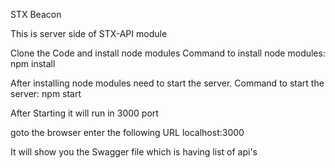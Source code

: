 STX Beacon

This is server side of STX-API module

Clone the Code and install node modules
Command to install node modules:
npm install

After installing node modules need to start the server.
Command to start the server:
npm start

After Starting it will run in 3000 port

goto the browser enter the following URL
localhost:3000

It will show you the Swagger file which is having list of api's